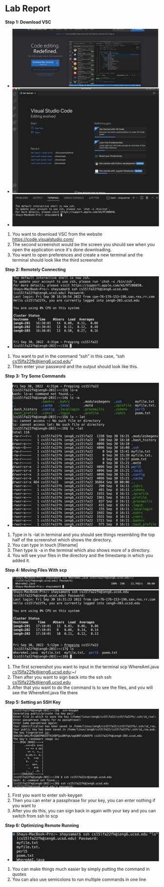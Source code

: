 # Lab Report

**Step 1: Download VSC**

* ![Image](PicOne.png)
* ![Image](PicTwo.png)
* ![Image](PicThree.png)

1. You want to download VSC from the website https://code.visualstudio.com/
2. The second screenshot would be the screen you should see when you open the application once it's done downloading. 
3. You want to open preferences and create a new terminal and the terminal should look like the third screenshot

**Step 2: Remotely Connecting**
* ![Image](PicFour.png)

1. You want to put in the command “ssh” in this case, “ssh cs15lfa22fk@ieng6.ucsd.edu”
2. Then enter your password and the output should look like this. 

**Step 3: Try Some Commands**
* ![Image](PicFive.png)

1. Type in ls -lat in terminal and you should see things resembling the top half of the screenshot which shows the directory.
2. You can type in touch [filename]
3. Then type ls -a in the terminal which also shows more of a directory. 
4. You will see your files in the directory and the timestamp in which you added it.

**Step 4: Moving Files With scp**
* ![Image](PicSix.png)
* ![Image](PicSeven.png)

1. The first screenshot you want to input in the terminal scp WhereAmI.java cs15lfa22fk@ieng6.ucsd.edu:~/
2. Then after you want to sign back into the ssh ssh cs15lfa22fk@ieng6.ucsd.edu
3. After that you want to do the command ls to see the files, and you will see the WhereAmI.java file there

**Step 5: Setting an SSH Key**
* ![Image](PicEight.png)

1. First you want to enter ssh-keygen
2. Then you can enter a passphrase for your key, you can enter nothing if you want to
3. After you do this, you can sign back in again with your key and you can switch from ssh to scp

**Step 6: Optimizing Remote Running**
* ![Image](PicNine.png)

1. You can make things much easier by simply putting the command in quotes
2. You can also use semicolons to run multiple commands in one line


